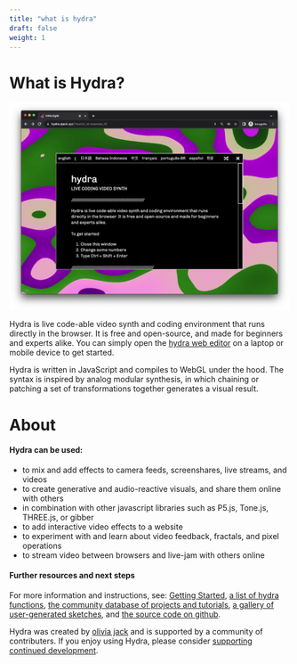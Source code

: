 ```yaml
---
title: "what is hydra"
draft: false
weight: 1
---
```


# What is Hydra?
![hydra](images/hydra.png)

Hydra is live code-able video synth and coding environment that runs directly in the browser. It is free and open-source, and made for beginners and experts alike. You can simply open the [hydra web editor](https://hydra.ojack.xyz) on a laptop or mobile device to get started.

Hydra is written in JavaScript and compiles to WebGL under the hood. The syntax is inspired by analog modular synthesis, in which chaining or patching a set of transformations together generates a visual result.

# About
#### Hydra can be used: 
- to mix and add effects to camera feeds, screenshares, live streams, and videos
- to create generative and audio-reactive visuals, and share them online with others
- in combination with other javascript libraries such as P5.js, Tone.js, THREE.js, or gibber
- to add interactive video effects to a website
- to experiment with and learn about video feedback, fractals, and pixel operations
- to stream video between browsers and live-jam with others online

#### Further resources and next steps
For more information and instructions, see: [Getting Started](docs/getting-started-short.md), [a list of hydra functions](https://hydra.ojack.xyz/api/), [the community database of projects and tutorials](https://hydra.ojack.xyz/garden/), [a gallery of user-generated sketches](https://twitter.com/hydra_patterns), and [the source code on github](https://github.com/hydra-synth/hydra).

Hydra was created by [olivia jack](https://ojack.xyz) and is supported by a community of contributers. If you enjoy using Hydra, please consider [supporting continued development](https://opencollective.com/hydra-synth).

